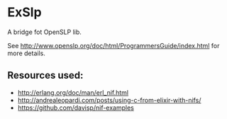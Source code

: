 # ExSlp

A bridge fot OpenSLP lib.

See http://www.openslp.org/doc/html/ProgrammersGuide/index.html for more details.

## Resources used:

- http://erlang.org/doc/man/erl_nif.html
- http://andrealeopardi.com/posts/using-c-from-elixir-with-nifs/
- https://github.com/davisp/nif-examples

